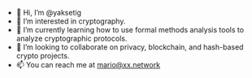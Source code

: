 - 👋 Hi, I’m @yaksetig
- 👀 I’m interested in cryptography.
- 🌱 I’m currently learning how to use formal methods analysis tools to analyze cryptographic protocols.
- 💞️ I’m looking to collaborate on privacy, blockchain, and hash-based crypto projects.
- 📫 You can reach me at mario@xx.network

<!---
yaksetig/yaksetig is a ✨ special ✨ repository because its `README.md` (this file) appears on your GitHub profile.
You can click the Preview link to take a look at your changes.
--->
